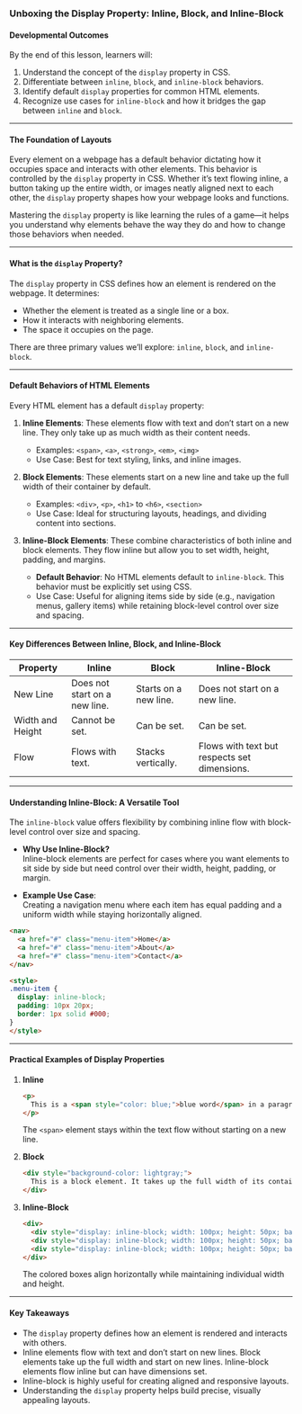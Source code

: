 ### **Unboxing the Display Property: Inline, Block, and Inline-Block**

#### **Developmental Outcomes**  
By the end of this lesson, learners will:  
1. Understand the concept of the `display` property in CSS.  
2. Differentiate between `inline`, `block`, and `inline-block` behaviors.  
3. Identify default `display` properties for common HTML elements.  
4. Recognize use cases for `inline-block` and how it bridges the gap between `inline` and `block`.  

---

#### **The Foundation of Layouts**  

Every element on a webpage has a default behavior dictating how it occupies space and interacts with other elements. This behavior is controlled by the `display` property in CSS. Whether it’s text flowing inline, a button taking up the entire width, or images neatly aligned next to each other, the `display` property shapes how your webpage looks and functions.  

Mastering the `display` property is like learning the rules of a game—it helps you understand why elements behave the way they do and how to change those behaviors when needed.  

---

#### **What is the `display` Property?**  

The `display` property in CSS defines how an element is rendered on the webpage. It determines:  
- Whether the element is treated as a single line or a box.  
- How it interacts with neighboring elements.  
- The space it occupies on the page.  

There are three primary values we’ll explore: `inline`, `block`, and `inline-block`.  

---

#### **Default Behaviors of HTML Elements**  

Every HTML element has a default `display` property:  

1. **Inline Elements**: These elements flow with text and don’t start on a new line. They only take up as much width as their content needs.  
   - Examples: `<span>`, `<a>`, `<strong>`, `<em>`, `<img>`  
   - Use Case: Best for text styling, links, and inline images.  

2. **Block Elements**: These elements start on a new line and take up the full width of their container by default.  
   - Examples: `<div>`, `<p>`, `<h1>` to `<h6>`, `<section>`  
   - Use Case: Ideal for structuring layouts, headings, and dividing content into sections.  

3. **Inline-Block Elements**: These combine characteristics of both inline and block elements. They flow inline but allow you to set width, height, padding, and margins.  
   - **Default Behavior**: No HTML elements default to `inline-block`. This behavior must be explicitly set using CSS.  
   - Use Case: Useful for aligning items side by side (e.g., navigation menus, gallery items) while retaining block-level control over size and spacing.  

---

#### **Key Differences Between Inline, Block, and Inline-Block**  

| Property         | Inline                | Block                 | Inline-Block         |  
|------------------|-----------------------|-----------------------|----------------------|  
| New Line         | Does not start on a new line. | Starts on a new line. | Does not start on a new line. |  
| Width and Height | Cannot be set.        | Can be set.           | Can be set.          |  
| Flow             | Flows with text.      | Stacks vertically.    | Flows with text but respects set dimensions. |  

---

#### **Understanding Inline-Block: A Versatile Tool**  

The `inline-block` value offers flexibility by combining inline flow with block-level control over size and spacing.  

- **Why Use Inline-Block?**  
   Inline-block elements are perfect for cases where you want elements to sit side by side but need control over their width, height, padding, or margin.  

- **Example Use Case**:  
   Creating a navigation menu where each item has equal padding and a uniform width while staying horizontally aligned.  

```html  
<nav>  
  <a href="#" class="menu-item">Home</a>  
  <a href="#" class="menu-item">About</a>  
  <a href="#" class="menu-item">Contact</a>  
</nav>  

<style>  
.menu-item {  
  display: inline-block;  
  padding: 10px 20px;  
  border: 1px solid #000;  
}  
</style>  
```  

---

#### **Practical Examples of Display Properties**  

1. **Inline**  
   ```html  
   <p>  
     This is a <span style="color: blue;">blue word</span> in a paragraph.  
   </p>  
   ```  
   The `<span>` element stays within the text flow without starting on a new line.  

2. **Block**  
   ```html  
   <div style="background-color: lightgray;">  
     This is a block element. It takes up the full width of its container.  
   </div>  
   ```  

3. **Inline-Block**  
   ```html  
   <div>  
     <div style="display: inline-block; width: 100px; height: 50px; background-color: red;"></div>  
     <div style="display: inline-block; width: 100px; height: 50px; background-color: green;"></div>  
     <div style="display: inline-block; width: 100px; height: 50px; background-color: blue;"></div>  
   </div>  
   ```  
   The colored boxes align horizontally while maintaining individual width and height.  

---

#### **Key Takeaways**  

- The `display` property defines how an element is rendered and interacts with others.  
- Inline elements flow with text and don’t start on new lines. Block elements take up the full width and start on new lines. Inline-block elements flow inline but can have dimensions set.  
- Inline-block is highly useful for creating aligned and responsive layouts.  
- Understanding the `display` property helps build precise, visually appealing layouts.  

